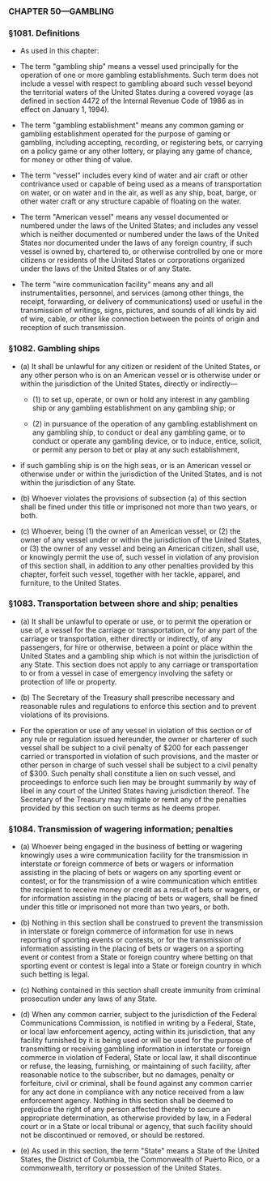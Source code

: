 ### **CHAPTER 50—GAMBLING**

### §1081. Definitions
* As used in this chapter:

* The term "gambling ship" means a vessel used principally for the operation of one or more gambling establishments. Such term does not include a vessel with respect to gambling aboard such vessel beyond the territorial waters of the United States during a covered voyage (as defined in section 4472 of the Internal Revenue Code of 1986 as in effect on January 1, 1994).

* The term "gambling establishment" means any common gaming or gambling establishment operated for the purpose of gaming or gambling, including accepting, recording, or registering bets, or carrying on a policy game or any other lottery, or playing any game of chance, for money or other thing of value.

* The term "vessel" includes every kind of water and air craft or other contrivance used or capable of being used as a means of transportation on water, or on water and in the air, as well as any ship, boat, barge, or other water craft or any structure capable of floating on the water.

* The term "American vessel" means any vessel documented or numbered under the laws of the United States; and includes any vessel which is neither documented or numbered under the laws of the United States nor documented under the laws of any foreign country, if such vessel is owned by, chartered to, or otherwise controlled by one or more citizens or residents of the United States or corporations organized under the laws of the United States or of any State.

* The term "wire communication facility" means any and all instrumentalities, personnel, and services (among other things, the receipt, forwarding, or delivery of communications) used or useful in the transmission of writings, signs, pictures, and sounds of all kinds by aid of wire, cable, or other like connection between the points of origin and reception of such transmission.

### §1082. Gambling ships
* (a) It shall be unlawful for any citizen or resident of the United States, or any other person who is on an American vessel or is otherwise under or within the jurisdiction of the United States, directly or indirectly—

  * (1) to set up, operate, or own or hold any interest in any gambling ship or any gambling establishment on any gambling ship; or

  * (2) in pursuance of the operation of any gambling establishment on any gambling ship, to conduct or deal any gambling game, or to conduct or operate any gambling device, or to induce, entice, solicit, or permit any person to bet or play at any such establishment,


* if such gambling ship is on the high seas, or is an American vessel or otherwise under or within the jurisdiction of the United States, and is not within the jurisdiction of any State.

* (b) Whoever violates the provisions of subsection (a) of this section shall be fined under this title or imprisoned not more than two years, or both.

* (c) Whoever, being (1) the owner of an American vessel, or (2) the owner of any vessel under or within the jurisdiction of the United States, or (3) the owner of any vessel and being an American citizen, shall use, or knowingly permit the use of, such vessel in violation of any provision of this section shall, in addition to any other penalties provided by this chapter, forfeit such vessel, together with her tackle, apparel, and furniture, to the United States.

### §1083. Transportation between shore and ship; penalties
* (a) It shall be unlawful to operate or use, or to permit the operation or use of, a vessel for the carriage or transportation, or for any part of the carriage or transportation, either directly or indirectly, of any passengers, for hire or otherwise, between a point or place within the United States and a gambling ship which is not within the jurisdiction of any State. This section does not apply to any carriage or transportation to or from a vessel in case of emergency involving the safety or protection of life or property.

* (b) The Secretary of the Treasury shall prescribe necessary and reasonable rules and regulations to enforce this section and to prevent violations of its provisions.

* For the operation or use of any vessel in violation of this section or of any rule or regulation issued hereunder, the owner or charterer of such vessel shall be subject to a civil penalty of $200 for each passenger carried or transported in violation of such provisions, and the master or other person in charge of such vessel shall be subject to a civil penalty of $300. Such penalty shall constitute a lien on such vessel, and proceedings to enforce such lien may be brought summarily by way of libel in any court of the United States having jurisdiction thereof. The Secretary of the Treasury may mitigate or remit any of the penalties provided by this section on such terms as he deems proper.

### §1084. Transmission of wagering information; penalties
* (a) Whoever being engaged in the business of betting or wagering knowingly uses a wire communication facility for the transmission in interstate or foreign commerce of bets or wagers or information assisting in the placing of bets or wagers on any sporting event or contest, or for the transmission of a wire communication which entitles the recipient to receive money or credit as a result of bets or wagers, or for information assisting in the placing of bets or wagers, shall be fined under this title or imprisoned not more than two years, or both.

* (b) Nothing in this section shall be construed to prevent the transmission in interstate or foreign commerce of information for use in news reporting of sporting events or contests, or for the transmission of information assisting in the placing of bets or wagers on a sporting event or contest from a State or foreign country where betting on that sporting event or contest is legal into a State or foreign country in which such betting is legal.

* (c) Nothing contained in this section shall create immunity from criminal prosecution under any laws of any State.

* (d) When any common carrier, subject to the jurisdiction of the Federal Communications Commission, is notified in writing by a Federal, State, or local law enforcement agency, acting within its jurisdiction, that any facility furnished by it is being used or will be used for the purpose of transmitting or receiving gambling information in interstate or foreign commerce in violation of Federal, State or local law, it shall discontinue or refuse, the leasing, furnishing, or maintaining of such facility, after reasonable notice to the subscriber, but no damages, penalty or forfeiture, civil or criminal, shall be found against any common carrier for any act done in compliance with any notice received from a law enforcement agency. Nothing in this section shall be deemed to prejudice the right of any person affected thereby to secure an appropriate determination, as otherwise provided by law, in a Federal court or in a State or local tribunal or agency, that such facility should not be discontinued or removed, or should be restored.

* (e) As used in this section, the term "State" means a State of the United States, the District of Columbia, the Commonwealth of Puerto Rico, or a commonwealth, territory or possession of the United States.